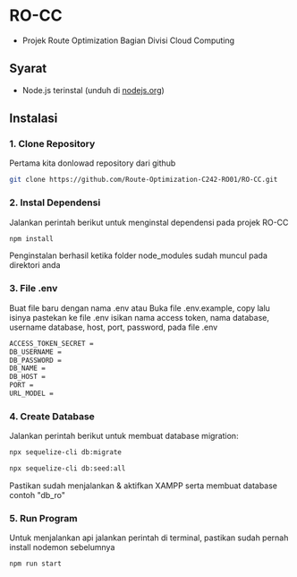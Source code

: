 # RO-CC
- Projek Route Optimization Bagian Divisi Cloud Computing


## Syarat
- Node.js terinstal (unduh di [nodejs.org](https://nodejs.org))


## Instalasi

### 1. Clone Repository
Pertama kita donlowad repository dari github
```bash
git clone https://github.com/Route-Optimization-C242-RO01/RO-CC.git
```

### 2. Instal Dependensi
Jalankan perintah berikut untuk menginstal dependensi pada projek RO-CC
```bash
npm install
```
Penginstalan berhasil ketika folder node_modules sudah muncul pada direktori anda

### 3. File .env
Buat file baru dengan nama .env atau
Buka file .env.example, copy lalu isinya pastekan ke file .env
isikan nama access token, nama database, username database, host, port,  password, pada file .env
```bash
ACCESS_TOKEN_SECRET = 
DB_USERNAME =
DB_PASSWORD = 
DB_NAME = 
DB_HOST =
PORT = 
URL_MODEL = 
```

### 4. Create Database
Jalankan perintah berikut untuk membuat database migration: 
```bash
npx sequelize-cli db:migrate
```
```bash
npx sequelize-cli db:seed:all
```
Pastikan sudah menjalankan & aktifkan XAMPP serta membuat database contoh "db_ro"

### 5. Run Program
Untuk menjalankan api jalankan perintah di terminal, pastikan sudah pernah install nodemon sebelumnya
```bash
npm run start
```

